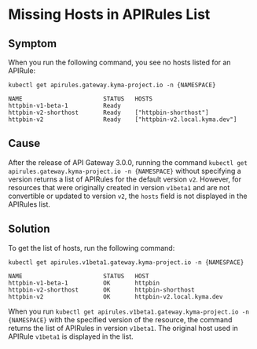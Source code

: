 <!-- loio5ba92244a09e49c69ce0459b2d172e8c -->

# Missing Hosts in APIRules List



<a name="loio5ba92244a09e49c69ce0459b2d172e8c__section_z1p_kn5_gfc"/>

## Symptom

When you run the following command, you see no hosts listed for an APIRule:

```
kubectl get apirules.gateway.kyma-project.io -n {NAMESPACE}
```

```
NAME                       STATUS   HOSTS
httpbin-v1-beta-1          Ready    
httpbin-v2-shorthost       Ready    ["httpbin-shorthost"]
httpbin-v2                 Ready    ["httpbin-v2.local.kyma.dev"]
```



<a name="loio5ba92244a09e49c69ce0459b2d172e8c__section_fpg_ln5_gfc"/>

## Cause

After the release of API Gateway 3.0.0, running the command `kubectl get apirules.gateway.kyma-project.io -n {NAMESPACE}` without specifying a version returns a list of APIRules for the default version `v2`. However, for resources that were originally created in version `v1beta1` and are not convertible or updated to version `v2`, the `hosts` field is not displayed in the APIRules list.



<a name="loio5ba92244a09e49c69ce0459b2d172e8c__section_pjh_ln5_gfc"/>

## Solution

To get the list of hosts, run the following command:

```
kubectl get apirules.v1beta1.gateway.kyma-project.io -n {NAMESPACE}
```

```
NAME                       STATUS   HOST
httpbin-v1-beta-1          OK       httpbin
httpbin-v2-shorthost       OK       httpbin-shorthost
httpbin-v2                 OK       httpbin-v2.local.kyma.dev
```

When you run `kubectl get apirules.v1beta1.gateway.kyma-project.io -n {NAMESPACE}` with the specified version of the resource, the command returns the list of APIRules in version `v1beta1`. The original host used in APIRule `v1beta1` is displayed in the list.


